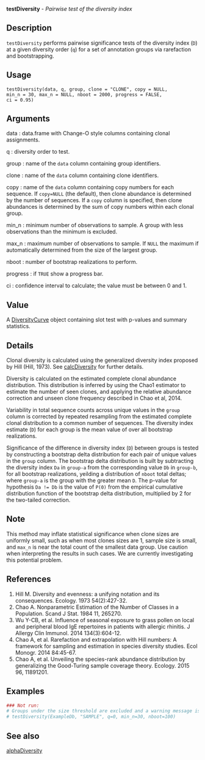 **testDiversity** - *Pairwise test of the diversity index*

Description
--------------------

`testDiversity` performs pairwise significance tests of the diversity index 
(<code class = 'eq'>D</code>) at a given diversity order (<code class = 'eq'>q</code>) for a set of annotation groups via
rarefaction and bootstrapping.


Usage
--------------------
```
testDiversity(data, q, group, clone = "CLONE", copy = NULL,
min_n = 30, max_n = NULL, nboot = 2000, progress = FALSE,
ci = 0.95)
```

Arguments
-------------------

data
:   data.frame with Change-O style columns containing clonal assignments.

q
:   diversity order to test.

group
:   name of the `data` column containing group identifiers.

clone
:   name of the `data` column containing clone identifiers.

copy
:   name of the `data` column containing copy numbers for each 
sequence. If `copy=NULL` (the default), then clone abundance
is determined by the number of sequences. If a `copy` column
is specified, then clone abundances is determined by the sum of 
copy numbers within each clonal group.

min_n
:   minimum number of observations to sample.
A group with less observations than the minimum is excluded.

max_n
:   maximum number of observations to sample. If `NULL` the maximum
if automatically determined from the size of the largest group.

nboot
:   number of bootstrap realizations to perform.

progress
:   if `TRUE` show a progress bar.

ci
:   confidence interval to calculate; the value must be between 0 and 1.




Value
-------------------

A [DiversityCurve](DiversityCurve-class.md) object containing slot test with p-values and summary 
statistics.


Details
-------------------

Clonal diversity is calculated using the generalized diversity index proposed by 
Hill (Hill, 1973). See [calcDiversity](calcDiversity.md) for further details.

Diversity is calculated on the estimated complete clonal abundance distribution.
This distribution is inferred by using the Chao1 estimator to estimate the number
of seen clones, and applying the relative abundance correction and unseen clone
frequency described in Chao et al, 2014.

Variability in total sequence counts across unique values in the `group` column is 
corrected by repeated resampling from the estimated complete clonal distribution to 
a common number of sequences. The diversity index estimate (<code class = 'eq'>D</code>) for each group is 
the mean value of over all bootstrap realizations. 

Significance of the difference in diversity index (<code class = 'eq'>D</code>) between groups is tested by 
constructing a bootstrap delta distribution for each pair of unique values in the 
`group` column. The bootstrap delta distribution is built by subtracting the diversity 
index <code class = 'eq'>Da</code> in <code class = 'eq'>group-a</code> from the corresponding value <code class = 'eq'>Db</code> in <code class = 'eq'>group-b</code>, 
for all bootstrap realizations, yeilding a distribution of `nboot` total deltas; where 
<code class = 'eq'>group-a</code> is the group with the greater mean <code class = 'eq'>D</code>. The p-value for hypothesis 
<code class = 'eq'>Da  !=  Db</code> is the value of <code class = 'eq'>P(0)</code> from the empirical cumulative distribution 
function of the bootstrap delta distribution, multiplied by 2 for the two-tailed correction.


Note
-------------------

This method may inflate statistical significance when clone sizes are uniformly small,
such as when most clones sizes are 1, sample size is small, and `max_n` is near
the total count of the smallest data group. Use caution when interpreting the results 
in such cases. We are currently investigating this potential problem.


References
-------------------


1. Hill M. Diversity and evenness: a unifying notation and its consequences. 
Ecology. 1973 54(2):427-32.
1. Chao A. Nonparametric Estimation of the Number of Classes in a Population. 
Scand J Stat. 1984 11, 265270.
1. Wu Y-CB, et al. Influence of seasonal exposure to grass pollen on local and 
peripheral blood IgE repertoires in patients with allergic rhinitis. 
J Allergy Clin Immunol. 2014 134(3):604-12.
1. Chao A, et al. Rarefaction and extrapolation with Hill numbers: 
A framework for sampling and estimation in species diversity studies. 
Ecol Monogr. 2014 84:45-67.
1. Chao A, et al. Unveiling the species-rank abundance distribution by 
generalizing the Good-Turing sample coverage theory. 
Ecology. 2015 96, 11891201.




Examples
-------------------

```R
### Not run:
# Groups under the size threshold are excluded and a warning message is issued.
# testDiversity(ExampleDb, "SAMPLE", q=0, min_n=30, nboot=100)
```



See also
-------------------

[alphaDiversity](alphaDiversity.md)



